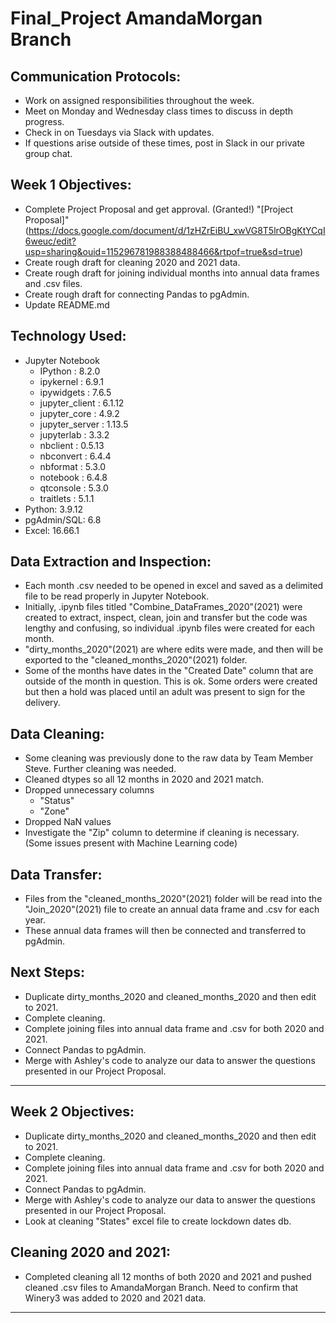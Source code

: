 # Final_Project AmandaMorgan Branch

## Communication Protocols:
- Work on assigned responsibilities throughout the week.
- Meet on Monday and Wednesday class times to discuss in depth progress.
- Check in on Tuesdays via Slack with updates. 
- If questions arise outside of these times, post in Slack in our private group chat. 

## Week 1 Objectives:
- Complete Project Proposal and get approval. (Granted!)
"[Project Proposal]"(https://docs.google.com/document/d/1zHZrEiBU_xwVG8T5lrOBgKtYCqI6weuc/edit?usp=sharing&ouid=115296781988388488466&rtpof=true&sd=true)
- Create rough draft for cleaning 2020 and 2021 data.
- Create rough draft for joining individual months into annual data frames and .csv files.
- Create rough draft for connecting Pandas to pgAdmin.
- Update README.md

## Technology Used:
- Jupyter Notebook
  - IPython          : 8.2.0
  - ipykernel        : 6.9.1
  - ipywidgets       : 7.6.5
  - jupyter_client   : 6.1.12
  - jupyter_core     : 4.9.2
  - jupyter_server   : 1.13.5
  - jupyterlab       : 3.3.2
  - nbclient         : 0.5.13
  - nbconvert        : 6.4.4
  - nbformat         : 5.3.0
  - notebook         : 6.4.8
  - qtconsole        : 5.3.0
  - traitlets        : 5.1.1
- Python: 	3.9.12
- pgAdmin/SQL: 6.8
- Excel: 16.66.1

## Data Extraction and Inspection:
- Each month .csv needed to be opened in excel and saved as a delimited file to be read properly in Jupyter Notebook.
- Initially, .ipynb files titled "Combine_DataFrames_2020"(2021) were created to extract, inspect, clean, join and transfer but the code was lengthy and confusing, so individual .ipynb files were created for each month. 
- "dirty_months_2020"(2021) are where edits were made, and then will be exported to the "cleaned_months_2020"(2021) folder. 
- Some of the months have dates in the "Created Date" column that are outside of the month in question. This is ok. Some orders were created but then a hold was placed until an adult was present to sign for the delivery. 

## Data Cleaning:
- Some cleaning was previously done to the raw data by Team Member Steve. Further cleaning was needed.
- Cleaned dtypes so all 12 months in 2020 and 2021 match.
- Dropped unnecessary columns
  - "Status"
  - "Zone"
- Dropped NaN values 
- Investigate the "Zip" column to determine if cleaning is necessary. (Some issues present with Machine Learning code)

## Data Transfer:
- Files from the "cleaned_months_2020"(2021) folder will be read into the "Join_2020"(2021) file to create an annual data frame and .csv for each year. 
- These annual data frames will then be connected and transferred to pgAdmin.

## Next Steps:
- Duplicate dirty_months_2020 and cleaned_months_2020 and then edit to 2021.
- Complete cleaning.
- Complete joining files into annual data frame and .csv for both 2020 and 2021.
- Connect Pandas to pgAdmin.
- Merge with Ashley's code to analyze our data to answer the questions presented in our Project Proposal.
________________________________________________________________________________________________________________________________________________________
## Week 2 Objectives:
- Duplicate dirty_months_2020 and cleaned_months_2020 and then edit to 2021.
- Complete cleaning.
- Complete joining files into annual data frame and .csv for both 2020 and 2021.
- Connect Pandas to pgAdmin.
- Merge with Ashley's code to analyze our data to answer the questions presented in our Project Proposal.
- Look at cleaning "States" excel file to create lockdown dates db.

## Cleaning 2020 and 2021:
- Completed cleaning all 12 months of both 2020 and 2021 and pushed cleaned .csv files to AmandaMorgan Branch. Need to confirm that Winery3 was added to 2020 and 2021 data.
________________________________________________________________________________________________________________________________________________________

